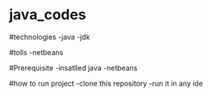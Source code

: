 # java_codes
  
#technologies
  -java
  -jdk
 
#tolls
    -netbeans
 
#Prerequisite
    -insatlled java
    -netbeans
  
#how to run project 
    -clone this repository
    -run it in any ide
    
